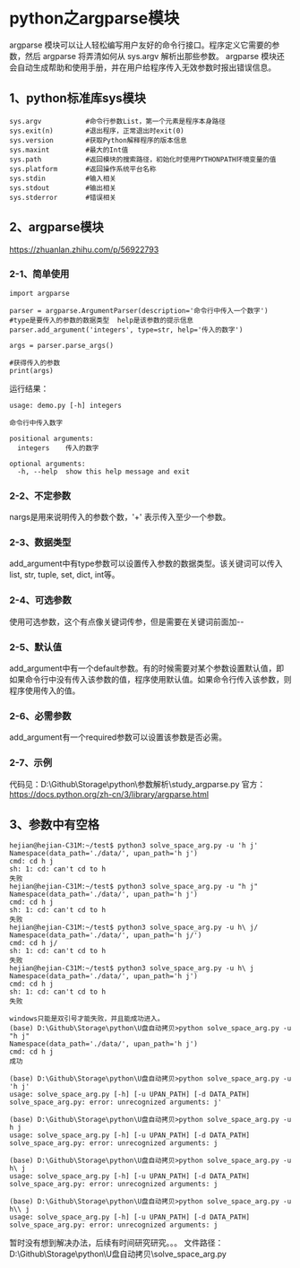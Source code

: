 # python之argparse模块

argparse 模块可以让人轻松编写用户友好的命令行接口。程序定义它需要的参数，然后 argparse 将弄清如何从 sys.argv 解析出那些参数。 argparse 模块还会自动生成帮助和使用手册，并在用户给程序传入无效参数时报出错误信息。

## 1、python标准库sys模块
```
sys.argv           #命令行参数List，第一个元素是程序本身路径
sys.exit(n)        #退出程序，正常退出时exit(0)
sys.version        #获取Python解释程序的版本信息
sys.maxint         #最大的Int值
sys.path           #返回模块的搜索路径，初始化时使用PYTHONPATH环境变量的值
sys.platform       #返回操作系统平台名称
sys.stdin          #输入相关
sys.stdout         #输出相关
sys.stderror       #错误相关
```

## 2、argparse模块
https://zhuanlan.zhihu.com/p/56922793

### 2-1、简单使用
```
import argparse

parser = argparse.ArgumentParser(description='命令行中传入一个数字')
#type是要传入的参数的数据类型  help是该参数的提示信息
parser.add_argument('integers', type=str, help='传入的数字')

args = parser.parse_args()

#获得传入的参数
print(args)
```

运行结果：
```
usage: demo.py [-h] integers

命令行中传入数字

positional arguments:
  integers    传入的数字

optional arguments:
  -h, --help  show this help message and exit
```
### 2-2、不定参数
nargs是用来说明传入的参数个数，'+' 表示传入至少一个参数。

### 2-3、数据类型
add_argument中有type参数可以设置传入参数的数据类型。该关键词可以传入list, str, tuple, set, dict, int等。

### 2-4、可选参数
使用可选参数，这个有点像关键词传参，但是需要在关键词前面加--

### 2-5、默认值
add_argument中有一个default参数。有的时候需要对某个参数设置默认值，即如果命令行中没有传入该参数的值，程序使用默认值。如果命令行传入该参数，则程序使用传入的值。

### 2-6、必需参数
add_argument有一个required参数可以设置该参数是否必需。

### 2-7、示例
代码见：D:\Github\Storage\python\参数解析\study_argparse.py
官方：https://docs.python.org/zh-cn/3/library/argparse.html

## 3、参数中有空格
```
hejian@hejian-C31M:~/test$ python3 solve_space_arg.py -u 'h j'
Namespace(data_path='./data/', upan_path='h j')
cmd: cd h j
sh: 1: cd: can't cd to h
失败
hejian@hejian-C31M:~/test$ python3 solve_space_arg.py -u "h j"
Namespace(data_path='./data/', upan_path='h j')
cmd: cd h j
sh: 1: cd: can't cd to h
失败
hejian@hejian-C31M:~/test$ python3 solve_space_arg.py -u h\ j/
Namespace(data_path='./data/', upan_path='h j/')
cmd: cd h j/
sh: 1: cd: can't cd to h
失败
hejian@hejian-C31M:~/test$ python3 solve_space_arg.py -u h\ j
Namespace(data_path='./data/', upan_path='h j')
cmd: cd h j
sh: 1: cd: can't cd to h
失败

windows只能是双引号才能失败，并且能成功进入。
(base) D:\Github\Storage\python\U盘自动拷贝>python solve_space_arg.py -u "h j"
Namespace(data_path='./data/', upan_path='h j')
cmd: cd h j
成功

(base) D:\Github\Storage\python\U盘自动拷贝>python solve_space_arg.py -u 'h j'
usage: solve_space_arg.py [-h] [-u UPAN_PATH] [-d DATA_PATH]
solve_space_arg.py: error: unrecognized arguments: j'

(base) D:\Github\Storage\python\U盘自动拷贝>python solve_space_arg.py -u h j
usage: solve_space_arg.py [-h] [-u UPAN_PATH] [-d DATA_PATH]
solve_space_arg.py: error: unrecognized arguments: j

(base) D:\Github\Storage\python\U盘自动拷贝>python solve_space_arg.py -u h\ j
usage: solve_space_arg.py [-h] [-u UPAN_PATH] [-d DATA_PATH]
solve_space_arg.py: error: unrecognized arguments: j

(base) D:\Github\Storage\python\U盘自动拷贝>python solve_space_arg.py -u h\\ j
usage: solve_space_arg.py [-h] [-u UPAN_PATH] [-d DATA_PATH]
solve_space_arg.py: error: unrecognized arguments: j
```

暂时没有想到解决办法，后续有时间研究研究。。。
文件路径：D:\Github\Storage\python\U盘自动拷贝\solve_space_arg.py






